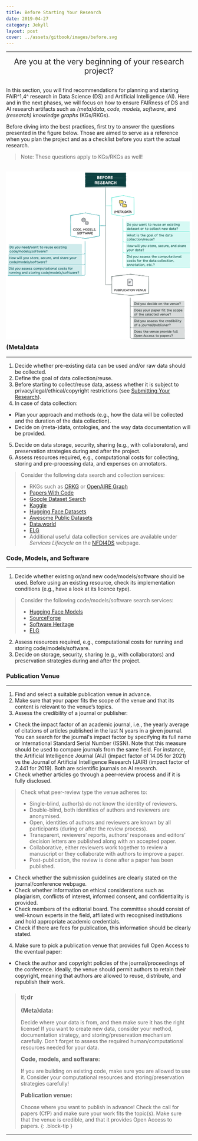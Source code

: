 ```yaml
---
title: Before Starting Your Research
date: 2019-04-27
category: Jekyll
layout: post
cover: ../assets/gitbook/images/before.svg
---
```


--------------------------------------------------------------------------------------------

<center>
  <span style="font-size: 1.5em;">
  Are you at the very beginning of your research project?  
  </span>
</center>
<br>

In this section, you will find recommendations for planning and starting FAIR^1,4^ research in Data Science (DS) and Artificial Intelligence (AI). Here and in the next phases, we will focus on how to ensure FAIRness of DS and AI research artifacts such as *(meta)data*, *code, models, software*, and *(research) knowledge graphs* (KGs/RKGs). 

Before diving into the best practices, first try to answer the questions presented in the figure below. Those are aimed to serve as a reference when you plan the project and as a checklist before you start the actual research. 

>Note: These questions apply to KGs/RKGs as well! 

<br>
<img src="../assets/gitbook/images/before_fig.png"
     alt=""
     style="float: left; margin-right: 10px; margin-bottom: 10px;" />
<br>



### (Meta)data
--------------------------------------------------------------------------------------------

1. Decide whether pre-existing data can be used and/or raw data should be collected.
2. Define the goal of data collection/reuse.
3. Before starting to collect/reuse data, assess whether it is subject to privacy/legal/ethical/copyright restrictions (see [Submitting Your Research](https://nfdi4ds.github.io/ds-best-practices/jekyll/2019-04-29-submitting.html#code-models-and-software)). 
4. In case of data collection:
* Plan your approach and methods (e.g., how the data will be collected and the duration of the data collection).
* Decide on (meta-)data, ontologies, and the way data documentation will be provided.
5. Decide on data storage, security, sharing (e.g., with collaborators), and preservation strategies during and after the project.
6. Assess resources required, e.g., computational costs for collecting, storing and pre-processing data, and expenses on annotators. 

>Consider the following data search and collection services:
>* RKGs such as [ORKG](https://orkg.org) or [OpenAIRE Graph](https://graph.openaire.eu)
>* [Papers With Code](https://paperswithcode.com)  
>* [Google Dataset Search](https://datasetsearch.research.google.com)
>* [Kaggle](https://www.kaggle.com/datasets)
>* [Hugging Face Datasets](https://huggingface.co/docs/datasets/index)
>* [Awesome Public Datasets](https://github.com/awesomedata/awesome-public-datasets)
>* [Data.world](https://data.world/search?context=community&entryTypeLabel=dataset&type=resources)
>* [ELG](https://live.european-language-grid.eu)
>* Additional useful data collection services are available under *Services Lifecycle* on the [NFDI4DS](https://www.nfdi4datascience.de/services/all/) webpage.

### Code, Models, and Software
--------------------------------------------------------------------------------------------

1. Decide whether existing or/and new code/models/software should be used. Before using an existing resource, check its implementation conditions (e.g., have a look at its licence type).
>
>Consider the following code/models/software search services:
>* [Hugging Face Models](https://huggingface.co/models)
>* [SourceForge](https://sourceforge.net)
>* [Software Heritage](https://www.softwareheritage.org)
>* [ELG](https://live.european-language-grid.eu)
>
2. Assess resources required, e.g., computational costs for running and storing code/models/software.
3. Decide on storage, security, sharing (e.g., with collaborators) and preservation strategies during and after the project.

### Publication Venue
--------------------------------------------------------------------------------------------

1. Find and select a suitable publication venue in advance. 
2. Make sure that your paper fits the scope of the venue and that its content is relevant to the venue’s topics.
3. Assess the credibility of a journal or publisher:
* Check the impact factor of an academic journal, i.e., the yearly average of citations of articles published in the last N years in a given journal. You can search for the journal's impact factor by specifying its full name or International Standard Serial Number (ISSN). Note that this measure should be used to compare journals from the same field. For instance, the Artificial Intelligence Journal (AIJ) (impact factor of 14.05 for 2021) vs the Journal of Artificial Intelligence Research (JAIR) (impact factor of 2.441 for 2019). Both are scientific journals on AI research.
* Check whether articles go through a peer-review process and if it is fully disclosed. 
>
>Check what peer-review type the venue adheres to: 
>* Single-blind, author(s) do not know the identity of reviewers. 
>* Double-blind, both identities of authors and reviewers are anonymised. 
>* Open, identities of authors and reviewers are known by all participants (during or after the review process). 
>* Transparent, reviewers’ reports, authors’ responses and editors’ decision letters are published along with an accepted paper. 
>* Collaborative, either reviewers work together to review a manuscript or they collaborate with authors to improve a paper.
>* Post-publication, the review is done after a paper has been published.
>
* Check whether the submission guidelines are clearly stated on the journal/conference webpage.
* Check whether information on ethical considerations such as plagiarism, conflicts of interest, informed consent, and confidentiality is provided.
* Check members of the editorial board. The committee should consist of well-known experts in the field, affiliated with recognised institutions and hold appropriate academic credentials.
* Check if there are fees for publication, this information should be clearly stated.
4. Make sure to pick a publication venue that provides full Open Access to the eventual paper:
* Check the author and copyright policies of the journal/proceedings of the conference. Ideally, the venue should permit authors to retain their copyright, meaning that authors are allowed to reuse, distribute, and republish their work. 

>### tl;dr
><span style="font-size: 1.1em;"><strong>(Meta)data:</strong><span>
>
>Decide where your data is from, and then make sure it has the right license! If you want to create new data, consider your method, documentation strategy, and storing/preservation mechanism carefully. Don’t forget to assess the required human/computational resources needed for your data. 
>
><span style="font-size: 1.1em;"><strong>Code, models, and software:</strong></span>
>
>If you are building on existing code, make sure you are allowed to use it. Consider your computational resources and storing/preservation strategies carefully!
>
><span style="font-size: 1.1em;"><strong>Publication venue:</strong><span>
>
>Choose where you want to publish in advance! Check the call for papers (CfP) and make sure your work fits the topic(s). Make sure that the venue is credible, and that it provides Open Access to papers.
{: .block-tip }


--------------------------------------------------------------------------------------------

